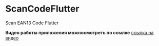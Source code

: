 # ScanCodeFlutter
Scan EAN13 Code Flutter

__Видео работы приложения можносмотреть по ссылке__
[ссылка на видео](https://youtu.be/syrGPPekLHQ)
